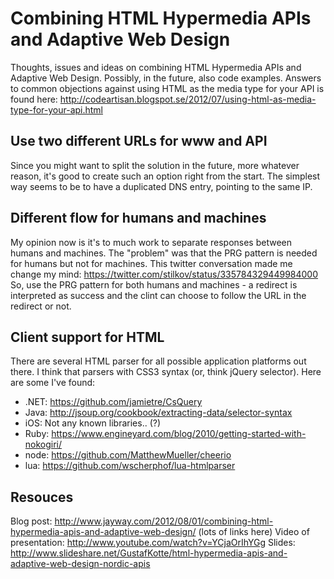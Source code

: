Combining HTML Hypermedia APIs and Adaptive Web Design
======================================================

Thoughts, issues and ideas on combining HTML Hypermedia APIs and Adaptive Web Design. Possibly, in the future, also code examples.
Answers to common objections against using HTML as the media type for your API is found here: http://codeartisan.blogspot.se/2012/07/using-html-as-media-type-for-your-api.html


Use two different URLs for www and API
-------
Since you might want to split the solution in the future, more whatever reason, it's good to create such an option right from the start. The simplest way seems to be to have a duplicated DNS entry, pointing to the same IP.


Different flow for humans and machines
-------

My opinion now is it's to much work to separate responses between humans and machines. The "problem" was that the PRG pattern is needed for humans but not for machines. This twitter conversation made me change my mind: https://twitter.com/stilkov/status/335784329449984000
So, use the PRG pattern for both humans and machines - a redirect is interpreted as success and the clint can choose to follow the URL in the redirect or not.


Client support for HTML
-----------------------
There are several HTML parser for all possible application platforms out there. I think that parsers with CSS3 syntax (or, think jQuery selector).
Here are some I've found:
 - .NET: https://github.com/jamietre/CsQuery
 - Java: http://jsoup.org/cookbook/extracting-data/selector-syntax
 - iOS: Not any known libraries.. (?)
 - Ruby: https://www.engineyard.com/blog/2010/getting-started-with-nokogiri/
 - node: https://github.com/MatthewMueller/cheerio
 - lua: https://github.com/wscherphof/lua-htmlparser

Resouces
--------
Blog post: http://www.jayway.com/2012/08/01/combining-html-hypermedia-apis-and-adaptive-web-design/ (lots of links here)
Video of presentation: http://www.youtube.com/watch?v=YCjaOrIhYGg
Slides: http://www.slideshare.net/GustafKotte/html-hypermedia-apis-and-adaptive-web-design-nordic-apis

